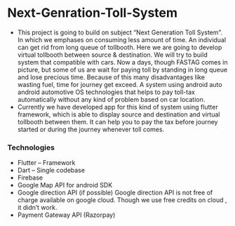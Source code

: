 # Next-Genration-Toll-System

* This project is going to build on subject “Next Generation Toll System”. In which we emphases on consuming less amount of time.
  An individual can get rid from long queue of tollbooth. Here we are going to develop virtual tollbooth between source & destination. 
  We will try to build system that compatible with cars. Now a days, though FASTAG comes in picture,
  but some of us are wait for paying toll by standing in long queue and lose precious time. Because of this many disadvantages like wasting fuel, time for journey get exceed. 
  A system using android auto android automotive OS technologies that helps to pay toll-tax automatically without any kind of problem based on car location.
* Currently we have developed app for this kind of system using flutter framework, which is able to display source and destination and virtual tollbooth between them.
 It can help you to pay the tax before journey started or during the journey whenever toll comes.
 
### Technologies ###

*	Flutter – Framework
*	Dart – Single codebase
*	Firebase
*	Google Map API for android SDK
*	Google direction API (if possible)
  Google direction API is not free of charge available on google cloud. Though we use free credits on cloud , it didn’t work.
*	Payment Gateway API (Razorpay)
